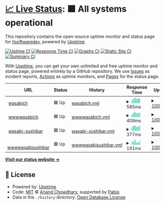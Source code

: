 # [📈 Live Status](https://rlsoftwaredev.github.io/uptimechecker): <!--live status--> **🟩 All systems operational**

This repository contains the open-source uptime monitor and status page for [rlsoftwaredev](https://rlsoftwaredev.github.io/uptimechecker), powered by [Upptime](https://github.com/upptime/upptime).

[![Uptime CI](https://github.com/rlsoftwaredev/uptimechecker/workflows/Uptime%20CI/badge.svg)](https://github.com/rlsoftwaredev/uptimechecker/actions?query=workflow%3A%22Uptime+CI%22)
[![Response Time CI](https://github.com/rlsoftwaredev/uptimechecker/workflows/Response%20Time%20CI/badge.svg)](https://github.com/rlsoftwaredev/uptimechecker/actions?query=workflow%3A%22Response+Time+CI%22)
[![Graphs CI](https://github.com/rlsoftwaredev/uptimechecker/workflows/Graphs%20CI/badge.svg)](https://github.com/rlsoftwaredev/uptimechecker/actions?query=workflow%3A%22Graphs+CI%22)
[![Static Site CI](https://github.com/rlsoftwaredev/uptimechecker/workflows/Static%20Site%20CI/badge.svg)](https://github.com/rlsoftwaredev/uptimechecker/actions?query=workflow%3A%22Static+Site+CI%22)
[![Summary CI](https://github.com/rlsoftwaredev/uptimechecker/workflows/Summary%20CI/badge.svg)](https://github.com/rlsoftwaredev/uptimechecker/actions?query=workflow%3A%22Summary+CI%22)

With [Upptime](https://upptime.js.org), you can get your own unlimited and free uptime monitor and status page, powered entirely by a GitHub repository. We use [Issues](https://github.com/rlsoftwaredev/uptimechecker/issues) as incident reports, [Actions](https://github.com/rlsoftwaredev/uptimechecker/actions) as uptime monitors, and [Pages](https://rlsoftwaredev.github.io/uptimechecker) for the status page.

<!--start: status pages-->
<!-- This summary is generated by Upptime (https://github.com/upptime/upptime) -->
<!-- Do not edit this manually, your changes will be overwritten -->
<!-- prettier-ignore -->
| URL | Status | History | Response Time | Uptime |
| --- | ------ | ------- | ------------- | ------ |
| <img alt="" src="https://icons.duckduckgo.com/ip3/wasabisushi.ch.ico" height="13"> [wasabich](https://wasabisushi.ch) | 🟩 Up | [wasabich.yml](https://github.com/RLSoftwareDev/uptimechecker/commits/HEAD/history/wasabich.yml) | <details><summary><img alt="Response time graph" src="./graphs/wasabich/response-time-week.png" height="20"> 585ms</summary><br><a href="https://rlsoftwaredev.github.io/uptimechecker/history/wasabich"><img alt="Response time 655" src="https://img.shields.io/endpoint?url=https%3A%2F%2Fraw.githubusercontent.com%2FRLSoftwareDev%2Fuptimechecker%2FHEAD%2Fapi%2Fwasabich%2Fresponse-time.json"></a><br><a href="https://rlsoftwaredev.github.io/uptimechecker/history/wasabich"><img alt="24-hour response time 622" src="https://img.shields.io/endpoint?url=https%3A%2F%2Fraw.githubusercontent.com%2FRLSoftwareDev%2Fuptimechecker%2FHEAD%2Fapi%2Fwasabich%2Fresponse-time-day.json"></a><br><a href="https://rlsoftwaredev.github.io/uptimechecker/history/wasabich"><img alt="7-day response time 585" src="https://img.shields.io/endpoint?url=https%3A%2F%2Fraw.githubusercontent.com%2FRLSoftwareDev%2Fuptimechecker%2FHEAD%2Fapi%2Fwasabich%2Fresponse-time-week.json"></a><br><a href="https://rlsoftwaredev.github.io/uptimechecker/history/wasabich"><img alt="30-day response time 669" src="https://img.shields.io/endpoint?url=https%3A%2F%2Fraw.githubusercontent.com%2FRLSoftwareDev%2Fuptimechecker%2FHEAD%2Fapi%2Fwasabich%2Fresponse-time-month.json"></a><br><a href="https://rlsoftwaredev.github.io/uptimechecker/history/wasabich"><img alt="1-year response time 655" src="https://img.shields.io/endpoint?url=https%3A%2F%2Fraw.githubusercontent.com%2FRLSoftwareDev%2Fuptimechecker%2FHEAD%2Fapi%2Fwasabich%2Fresponse-time-year.json"></a></details> | <details><summary><a href="https://rlsoftwaredev.github.io/uptimechecker/history/wasabich">100.00%</a></summary><a href="https://rlsoftwaredev.github.io/uptimechecker/history/wasabich"><img alt="All-time uptime 100.00%" src="https://img.shields.io/endpoint?url=https%3A%2F%2Fraw.githubusercontent.com%2FRLSoftwareDev%2Fuptimechecker%2FHEAD%2Fapi%2Fwasabich%2Fuptime.json"></a><br><a href="https://rlsoftwaredev.github.io/uptimechecker/history/wasabich"><img alt="24-hour uptime 100.00%" src="https://img.shields.io/endpoint?url=https%3A%2F%2Fraw.githubusercontent.com%2FRLSoftwareDev%2Fuptimechecker%2FHEAD%2Fapi%2Fwasabich%2Fuptime-day.json"></a><br><a href="https://rlsoftwaredev.github.io/uptimechecker/history/wasabich"><img alt="7-day uptime 100.00%" src="https://img.shields.io/endpoint?url=https%3A%2F%2Fraw.githubusercontent.com%2FRLSoftwareDev%2Fuptimechecker%2FHEAD%2Fapi%2Fwasabich%2Fuptime-week.json"></a><br><a href="https://rlsoftwaredev.github.io/uptimechecker/history/wasabich"><img alt="30-day uptime 100.00%" src="https://img.shields.io/endpoint?url=https%3A%2F%2Fraw.githubusercontent.com%2FRLSoftwareDev%2Fuptimechecker%2FHEAD%2Fapi%2Fwasabich%2Fuptime-month.json"></a><br><a href="https://rlsoftwaredev.github.io/uptimechecker/history/wasabich"><img alt="1-year uptime 100.00%" src="https://img.shields.io/endpoint?url=https%3A%2F%2Fraw.githubusercontent.com%2FRLSoftwareDev%2Fuptimechecker%2FHEAD%2Fapi%2Fwasabich%2Fuptime-year.json"></a></details>
| <img alt="" src="https://icons.duckduckgo.com/ip3/www.wasabisushi.ch.ico" height="13"> [wwwwasabich](https://www.wasabisushi.ch) | 🟩 Up | [wwwwasabich.yml](https://github.com/RLSoftwareDev/uptimechecker/commits/HEAD/history/wwwwasabich.yml) | <details><summary><img alt="Response time graph" src="./graphs/wwwwasabich/response-time-week.png" height="20"> 409ms</summary><br><a href="https://rlsoftwaredev.github.io/uptimechecker/history/wwwwasabich"><img alt="Response time 392" src="https://img.shields.io/endpoint?url=https%3A%2F%2Fraw.githubusercontent.com%2FRLSoftwareDev%2Fuptimechecker%2FHEAD%2Fapi%2Fwwwwasabich%2Fresponse-time.json"></a><br><a href="https://rlsoftwaredev.github.io/uptimechecker/history/wwwwasabich"><img alt="24-hour response time 493" src="https://img.shields.io/endpoint?url=https%3A%2F%2Fraw.githubusercontent.com%2FRLSoftwareDev%2Fuptimechecker%2FHEAD%2Fapi%2Fwwwwasabich%2Fresponse-time-day.json"></a><br><a href="https://rlsoftwaredev.github.io/uptimechecker/history/wwwwasabich"><img alt="7-day response time 409" src="https://img.shields.io/endpoint?url=https%3A%2F%2Fraw.githubusercontent.com%2FRLSoftwareDev%2Fuptimechecker%2FHEAD%2Fapi%2Fwwwwasabich%2Fresponse-time-week.json"></a><br><a href="https://rlsoftwaredev.github.io/uptimechecker/history/wwwwasabich"><img alt="30-day response time 420" src="https://img.shields.io/endpoint?url=https%3A%2F%2Fraw.githubusercontent.com%2FRLSoftwareDev%2Fuptimechecker%2FHEAD%2Fapi%2Fwwwwasabich%2Fresponse-time-month.json"></a><br><a href="https://rlsoftwaredev.github.io/uptimechecker/history/wwwwasabich"><img alt="1-year response time 392" src="https://img.shields.io/endpoint?url=https%3A%2F%2Fraw.githubusercontent.com%2FRLSoftwareDev%2Fuptimechecker%2FHEAD%2Fapi%2Fwwwwasabich%2Fresponse-time-year.json"></a></details> | <details><summary><a href="https://rlsoftwaredev.github.io/uptimechecker/history/wwwwasabich">100.00%</a></summary><a href="https://rlsoftwaredev.github.io/uptimechecker/history/wwwwasabich"><img alt="All-time uptime 100.00%" src="https://img.shields.io/endpoint?url=https%3A%2F%2Fraw.githubusercontent.com%2FRLSoftwareDev%2Fuptimechecker%2FHEAD%2Fapi%2Fwwwwasabich%2Fuptime.json"></a><br><a href="https://rlsoftwaredev.github.io/uptimechecker/history/wwwwasabich"><img alt="24-hour uptime 100.00%" src="https://img.shields.io/endpoint?url=https%3A%2F%2Fraw.githubusercontent.com%2FRLSoftwareDev%2Fuptimechecker%2FHEAD%2Fapi%2Fwwwwasabich%2Fuptime-day.json"></a><br><a href="https://rlsoftwaredev.github.io/uptimechecker/history/wwwwasabich"><img alt="7-day uptime 100.00%" src="https://img.shields.io/endpoint?url=https%3A%2F%2Fraw.githubusercontent.com%2FRLSoftwareDev%2Fuptimechecker%2FHEAD%2Fapi%2Fwwwwasabich%2Fuptime-week.json"></a><br><a href="https://rlsoftwaredev.github.io/uptimechecker/history/wwwwasabich"><img alt="30-day uptime 100.00%" src="https://img.shields.io/endpoint?url=https%3A%2F%2Fraw.githubusercontent.com%2FRLSoftwareDev%2Fuptimechecker%2FHEAD%2Fapi%2Fwwwwasabich%2Fuptime-month.json"></a><br><a href="https://rlsoftwaredev.github.io/uptimechecker/history/wwwwasabich"><img alt="1-year uptime 100.00%" src="https://img.shields.io/endpoint?url=https%3A%2F%2Fraw.githubusercontent.com%2FRLSoftwareDev%2Fuptimechecker%2FHEAD%2Fapi%2Fwwwwasabich%2Fuptime-year.json"></a></details>
| <img alt="" src="https://icons.duckduckgo.com/ip3/www.wasabi-sushibar.com.ico" height="13"> [wasabi-sushibar](https://www.wasabi-sushibar.com) | 🟩 Up | [wasabi-sushibar.yml](https://github.com/RLSoftwareDev/uptimechecker/commits/HEAD/history/wasabi-sushibar.yml) | <details><summary><img alt="Response time graph" src="./graphs/wasabi-sushibar/response-time-week.png" height="20"> 377ms</summary><br><a href="https://rlsoftwaredev.github.io/uptimechecker/history/wasabi-sushibar"><img alt="Response time 386" src="https://img.shields.io/endpoint?url=https%3A%2F%2Fraw.githubusercontent.com%2FRLSoftwareDev%2Fuptimechecker%2FHEAD%2Fapi%2Fwasabi-sushibar%2Fresponse-time.json"></a><br><a href="https://rlsoftwaredev.github.io/uptimechecker/history/wasabi-sushibar"><img alt="24-hour response time 443" src="https://img.shields.io/endpoint?url=https%3A%2F%2Fraw.githubusercontent.com%2FRLSoftwareDev%2Fuptimechecker%2FHEAD%2Fapi%2Fwasabi-sushibar%2Fresponse-time-day.json"></a><br><a href="https://rlsoftwaredev.github.io/uptimechecker/history/wasabi-sushibar"><img alt="7-day response time 377" src="https://img.shields.io/endpoint?url=https%3A%2F%2Fraw.githubusercontent.com%2FRLSoftwareDev%2Fuptimechecker%2FHEAD%2Fapi%2Fwasabi-sushibar%2Fresponse-time-week.json"></a><br><a href="https://rlsoftwaredev.github.io/uptimechecker/history/wasabi-sushibar"><img alt="30-day response time 388" src="https://img.shields.io/endpoint?url=https%3A%2F%2Fraw.githubusercontent.com%2FRLSoftwareDev%2Fuptimechecker%2FHEAD%2Fapi%2Fwasabi-sushibar%2Fresponse-time-month.json"></a><br><a href="https://rlsoftwaredev.github.io/uptimechecker/history/wasabi-sushibar"><img alt="1-year response time 386" src="https://img.shields.io/endpoint?url=https%3A%2F%2Fraw.githubusercontent.com%2FRLSoftwareDev%2Fuptimechecker%2FHEAD%2Fapi%2Fwasabi-sushibar%2Fresponse-time-year.json"></a></details> | <details><summary><a href="https://rlsoftwaredev.github.io/uptimechecker/history/wasabi-sushibar">100.00%</a></summary><a href="https://rlsoftwaredev.github.io/uptimechecker/history/wasabi-sushibar"><img alt="All-time uptime 100.00%" src="https://img.shields.io/endpoint?url=https%3A%2F%2Fraw.githubusercontent.com%2FRLSoftwareDev%2Fuptimechecker%2FHEAD%2Fapi%2Fwasabi-sushibar%2Fuptime.json"></a><br><a href="https://rlsoftwaredev.github.io/uptimechecker/history/wasabi-sushibar"><img alt="24-hour uptime 100.00%" src="https://img.shields.io/endpoint?url=https%3A%2F%2Fraw.githubusercontent.com%2FRLSoftwareDev%2Fuptimechecker%2FHEAD%2Fapi%2Fwasabi-sushibar%2Fuptime-day.json"></a><br><a href="https://rlsoftwaredev.github.io/uptimechecker/history/wasabi-sushibar"><img alt="7-day uptime 100.00%" src="https://img.shields.io/endpoint?url=https%3A%2F%2Fraw.githubusercontent.com%2FRLSoftwareDev%2Fuptimechecker%2FHEAD%2Fapi%2Fwasabi-sushibar%2Fuptime-week.json"></a><br><a href="https://rlsoftwaredev.github.io/uptimechecker/history/wasabi-sushibar"><img alt="30-day uptime 100.00%" src="https://img.shields.io/endpoint?url=https%3A%2F%2Fraw.githubusercontent.com%2FRLSoftwareDev%2Fuptimechecker%2FHEAD%2Fapi%2Fwasabi-sushibar%2Fuptime-month.json"></a><br><a href="https://rlsoftwaredev.github.io/uptimechecker/history/wasabi-sushibar"><img alt="1-year uptime 100.00%" src="https://img.shields.io/endpoint?url=https%3A%2F%2Fraw.githubusercontent.com%2FRLSoftwareDev%2Fuptimechecker%2FHEAD%2Fapi%2Fwasabi-sushibar%2Fuptime-year.json"></a></details>
| <img alt="" src="https://icons.duckduckgo.com/ip3/www.wasabi-sushibar.com.ico" height="13"> [wwwwasabisushibar](https://www.wasabi-sushibar.com) | 🟩 Up | [wwwwasabisushibar.yml](https://github.com/RLSoftwareDev/uptimechecker/commits/HEAD/history/wwwwasabisushibar.yml) | <details><summary><img alt="Response time graph" src="./graphs/wwwwasabisushibar/response-time-week.png" height="20"> 191ms</summary><br><a href="https://rlsoftwaredev.github.io/uptimechecker/history/wwwwasabisushibar"><img alt="Response time 233" src="https://img.shields.io/endpoint?url=https%3A%2F%2Fraw.githubusercontent.com%2FRLSoftwareDev%2Fuptimechecker%2FHEAD%2Fapi%2Fwwwwasabisushibar%2Fresponse-time.json"></a><br><a href="https://rlsoftwaredev.github.io/uptimechecker/history/wwwwasabisushibar"><img alt="24-hour response time 284" src="https://img.shields.io/endpoint?url=https%3A%2F%2Fraw.githubusercontent.com%2FRLSoftwareDev%2Fuptimechecker%2FHEAD%2Fapi%2Fwwwwasabisushibar%2Fresponse-time-day.json"></a><br><a href="https://rlsoftwaredev.github.io/uptimechecker/history/wwwwasabisushibar"><img alt="7-day response time 191" src="https://img.shields.io/endpoint?url=https%3A%2F%2Fraw.githubusercontent.com%2FRLSoftwareDev%2Fuptimechecker%2FHEAD%2Fapi%2Fwwwwasabisushibar%2Fresponse-time-week.json"></a><br><a href="https://rlsoftwaredev.github.io/uptimechecker/history/wwwwasabisushibar"><img alt="30-day response time 189" src="https://img.shields.io/endpoint?url=https%3A%2F%2Fraw.githubusercontent.com%2FRLSoftwareDev%2Fuptimechecker%2FHEAD%2Fapi%2Fwwwwasabisushibar%2Fresponse-time-month.json"></a><br><a href="https://rlsoftwaredev.github.io/uptimechecker/history/wwwwasabisushibar"><img alt="1-year response time 233" src="https://img.shields.io/endpoint?url=https%3A%2F%2Fraw.githubusercontent.com%2FRLSoftwareDev%2Fuptimechecker%2FHEAD%2Fapi%2Fwwwwasabisushibar%2Fresponse-time-year.json"></a></details> | <details><summary><a href="https://rlsoftwaredev.github.io/uptimechecker/history/wwwwasabisushibar">100.00%</a></summary><a href="https://rlsoftwaredev.github.io/uptimechecker/history/wwwwasabisushibar"><img alt="All-time uptime 100.00%" src="https://img.shields.io/endpoint?url=https%3A%2F%2Fraw.githubusercontent.com%2FRLSoftwareDev%2Fuptimechecker%2FHEAD%2Fapi%2Fwwwwasabisushibar%2Fuptime.json"></a><br><a href="https://rlsoftwaredev.github.io/uptimechecker/history/wwwwasabisushibar"><img alt="24-hour uptime 100.00%" src="https://img.shields.io/endpoint?url=https%3A%2F%2Fraw.githubusercontent.com%2FRLSoftwareDev%2Fuptimechecker%2FHEAD%2Fapi%2Fwwwwasabisushibar%2Fuptime-day.json"></a><br><a href="https://rlsoftwaredev.github.io/uptimechecker/history/wwwwasabisushibar"><img alt="7-day uptime 100.00%" src="https://img.shields.io/endpoint?url=https%3A%2F%2Fraw.githubusercontent.com%2FRLSoftwareDev%2Fuptimechecker%2FHEAD%2Fapi%2Fwwwwasabisushibar%2Fuptime-week.json"></a><br><a href="https://rlsoftwaredev.github.io/uptimechecker/history/wwwwasabisushibar"><img alt="30-day uptime 100.00%" src="https://img.shields.io/endpoint?url=https%3A%2F%2Fraw.githubusercontent.com%2FRLSoftwareDev%2Fuptimechecker%2FHEAD%2Fapi%2Fwwwwasabisushibar%2Fuptime-month.json"></a><br><a href="https://rlsoftwaredev.github.io/uptimechecker/history/wwwwasabisushibar"><img alt="1-year uptime 100.00%" src="https://img.shields.io/endpoint?url=https%3A%2F%2Fraw.githubusercontent.com%2FRLSoftwareDev%2Fuptimechecker%2FHEAD%2Fapi%2Fwwwwasabisushibar%2Fuptime-year.json"></a></details>

<!--end: status pages-->

[**Visit our status website →**](https://rlsoftwaredev.github.io/uptimechecker)

## 📄 License

- Powered by: [Upptime](https://github.com/upptime/upptime)
- Code: [MIT](./LICENSE) © [Anand Chowdhary](https://anandchowdhary.com), supported by [Pabio](https://pabio.com)
- Data in the `./history` directory: [Open Database License](https://opendatacommons.org/licenses/odbl/1-0/)

